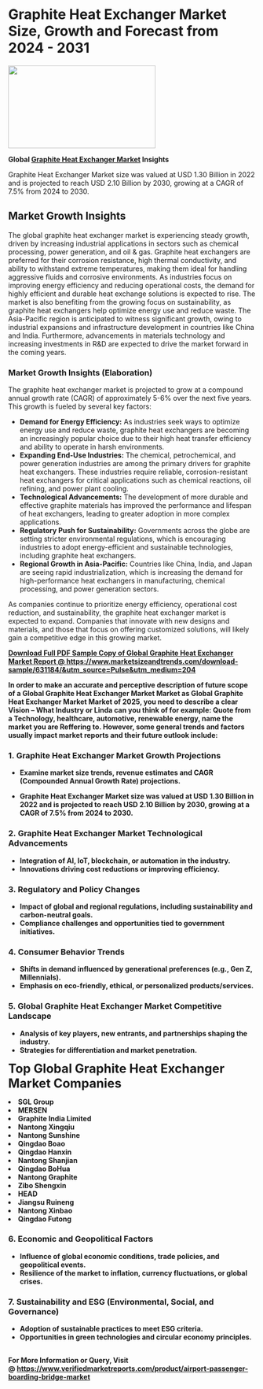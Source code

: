 <H1>Graphite Heat Exchanger Market Size, Growth and Forecast from 2024 - 2031</H1><img class="aligncenter size-medium wp-image-584254" src="https://thirdeyenews.in/wp-content/uploads/2024/09/Global-Market-Research-300x168.jpeg" alt="" width="300" height="168" /><p><strong>Global&nbsp;<a href="https://www.marketsizeandtrends.com/download-sample/631184/&amp;utm_source=Pulse&amp;utm_medium=204">Graphite Heat Exchanger Market</a> Insights</strong></p><p>Graphite Heat Exchanger Market size was valued at USD 1.30 Billion in 2022 and is projected to reach USD 2.10 Billion by 2030, growing at a CAGR of 7.5% from 2024 to 2030.</p><p><h2>Market Growth Insights</h2> <p>The global graphite heat exchanger market is experiencing steady growth, driven by increasing industrial applications in sectors such as chemical processing, power generation, and oil & gas. Graphite heat exchangers are preferred for their corrosion resistance, high thermal conductivity, and ability to withstand extreme temperatures, making them ideal for handling aggressive fluids and corrosive environments. As industries focus on improving energy efficiency and reducing operational costs, the demand for highly efficient and durable heat exchange solutions is expected to rise. The market is also benefiting from the growing focus on sustainability, as graphite heat exchangers help optimize energy use and reduce waste. The Asia-Pacific region is anticipated to witness significant growth, owing to industrial expansions and infrastructure development in countries like China and India. Furthermore, advancements in materials technology and increasing investments in R&D are expected to drive the market forward in the coming years.</p> <p><strong><a href="#"></a></strong></p> <h3>Market Growth Insights (Elaboration)</h3> <p>The graphite heat exchanger market is projected to grow at a compound annual growth rate (CAGR) of approximately 5-6% over the next five years. This growth is fueled by several key factors:</p> <ul> <li><strong>Demand for Energy Efficiency:</strong> As industries seek ways to optimize energy use and reduce waste, graphite heat exchangers are becoming an increasingly popular choice due to their high heat transfer efficiency and ability to operate in harsh environments.</li> <li><strong>Expanding End-Use Industries:</strong> The chemical, petrochemical, and power generation industries are among the primary drivers for graphite heat exchangers. These industries require reliable, corrosion-resistant heat exchangers for critical applications such as chemical reactions, oil refining, and power plant cooling.</li> <li><strong>Technological Advancements:</strong> The development of more durable and effective graphite materials has improved the performance and lifespan of heat exchangers, leading to greater adoption in more complex applications.</li> <li><strong>Regulatory Push for Sustainability:</strong> Governments across the globe are setting stricter environmental regulations, which is encouraging industries to adopt energy-efficient and sustainable technologies, including graphite heat exchangers.</li> <li><strong>Regional Growth in Asia-Pacific:</strong> Countries like China, India, and Japan are seeing rapid industrialization, which is increasing the demand for high-performance heat exchangers in manufacturing, chemical processing, and power generation sectors.</li> </ul> <p>As companies continue to prioritize energy efficiency, operational cost reduction, and sustainability, the graphite heat exchanger market is expected to expand. Companies that innovate with new designs and materials, and those that focus on offering customized solutions, will likely gain a competitive edge in this growing market.</p> <p><strong><a href="#"></p><p><span class=""><strong>Download Full PDF Sample Copy of Global Graphite Heat Exchanger Market Report</strong> @ <a href="https://www.marketsizeandtrends.com/download-sample/631184/&amp;utm_source=Pulse&amp;utm_medium=204" target="_blank">https://www.marketsizeandtrends.com/download-sample/631184/&amp;utm_source=Pulse&amp;utm_medium=204</a></span></p><p>In order to make an accurate and perceptive description of future scope of a Global&nbsp;Graphite Heat Exchanger Market Market as Global&nbsp;Graphite Heat Exchanger Market Market of 2025, you need to describe a clear Vision &ndash; What Industry or Linda can you think of for example: Quote from a Technology, healthcare, automotive, renewable energy, name the market you are Reffering to. However, some general trends and factors usually impact market reports and their future outlook include:</p><h3>1.&nbsp;<strong>Graphite Heat Exchanger Market Growth Projections</strong></h3><ul><li>Examine market size trends, revenue estimates and CAGR (Compounded Annual Growth Rate) projections.</li><li><p>Graphite Heat Exchanger Market size was valued at USD 1.30 Billion in 2022 and is projected to reach USD 2.10 Billion by 2030, growing at a CAGR of 7.5% from 2024 to 2030.</p></li></ul><h3>2.&nbsp;<strong>Graphite Heat Exchanger Market Technological Advancements</strong></h3><ul><li>Integration of AI, IoT, blockchain, or automation in the industry.</li><li>Innovations driving cost reductions or improving efficiency.</li></ul><h3>3.&nbsp;<strong>Regulatory and Policy Changes</strong></h3><ul><li>Impact of global and regional regulations, including sustainability and carbon-neutral goals.</li><li>Compliance challenges and opportunities tied to government initiatives.</li></ul><h3>4.&nbsp;<strong>Consumer Behavior Trends</strong></h3><ul><li>Shifts in demand influenced by generational preferences (e.g., Gen Z, Millennials).</li><li>Emphasis on eco-friendly, ethical, or personalized products/services.</li></ul><h3>5.&nbsp;<strong>Global Graphite Heat Exchanger Market Competitive Landscape</strong></h3><ul><li>Analysis of key players, new entrants, and partnerships shaping the industry.</li><li>Strategies for differentiation and market penetration.</li></ul><p data-pm-slice="1 1 []"><span style="color: inherit; font-family: inherit; font-size: 25px;">Top Global Graphite Heat Exchanger Market Companies</span></p><div class="" data-test-id=""><p><li> SGL Group</li><li> MERSEN</li><li> Graphite India Limited</li><li> Nantong Xingqiu</li><li> Nantong Sunshine</li><li> Qingdao Boao</li><li> Qingdao Hanxin</li><li> Nantong Shanjian</li><li> Qingdao BoHua</li><li> Nantong Graphite</li><li> Zibo Shengxin</li><li> HEAD</li><li> Jiangsu Ruineng</li><li> Nantong Xinbao</li><li> Qingdao Futong</li></p></div><h3>6.&nbsp;<strong>Economic and Geopolitical Factors</strong></h3><ul><li>Influence of global economic conditions, trade policies, and geopolitical events.</li><li>Resilience of the market to inflation, currency fluctuations, or global crises.</li></ul><h3>7.&nbsp;<strong>Sustainability and ESG (Environmental, Social, and Governance)</strong></h3><ul><li>Adoption of sustainable practices to meet ESG criteria.</li><li>Opportunities in green technologies and circular economy principles.</li></ul><h2><strong style="font-size: 14px;">For More Information or Query, Visit @&nbsp;</strong><a style="background-color: #ffffff; font-size: 14px;" href="https://www.marketsizeandtrends.com/report/graphite-heat-exchanger-market/" target="_blank">https://www.verifiedmarketreports.com/product/airport-passenger-boarding-bridge-market</a></h2>
